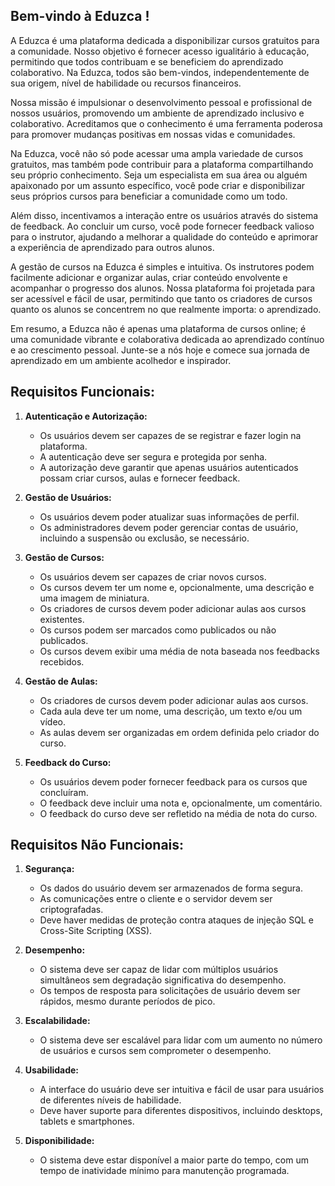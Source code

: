 ## Bem-vindo à Eduzca !

A Eduzca é uma plataforma dedicada a disponibilizar cursos gratuitos para a comunidade. Nosso objetivo é fornecer acesso igualitário à educação, permitindo que todos contribuam e se beneficiem do aprendizado colaborativo. Na Eduzca, todos são bem-vindos, independentemente de sua origem, nível de habilidade ou recursos financeiros.

Nossa missão é impulsionar o desenvolvimento pessoal e profissional de nossos usuários, promovendo um ambiente de aprendizado inclusivo e colaborativo. Acreditamos que o conhecimento é uma ferramenta poderosa para promover mudanças positivas em nossas vidas e comunidades.

Na Eduzca, você não só pode acessar uma ampla variedade de cursos gratuitos, mas também pode contribuir para a plataforma compartilhando seu próprio conhecimento. Seja um especialista em sua área ou alguém apaixonado por um assunto específico, você pode criar e disponibilizar seus próprios cursos para beneficiar a comunidade como um todo.

Além disso, incentivamos a interação entre os usuários através do sistema de feedback. Ao concluir um curso, você pode fornecer feedback valioso para o instrutor, ajudando a melhorar a qualidade do conteúdo e aprimorar a experiência de aprendizado para outros alunos.

A gestão de cursos na Eduzca é simples e intuitiva. Os instrutores podem facilmente adicionar e organizar aulas, criar conteúdo envolvente e acompanhar o progresso dos alunos. Nossa plataforma foi projetada para ser acessível e fácil de usar, permitindo que tanto os criadores de cursos quanto os alunos se concentrem no que realmente importa: o aprendizado.

Em resumo, a Eduzca não é apenas uma plataforma de cursos online; é uma comunidade vibrante e colaborativa dedicada ao aprendizado contínuo e ao crescimento pessoal. Junte-se a nós hoje e comece sua jornada de aprendizado em um ambiente acolhedor e inspirador.


## Requisitos Funcionais:

1. **Autenticação e Autorização:**
   - Os usuários devem ser capazes de se registrar e fazer login na plataforma.
   - A autenticação deve ser segura e protegida por senha.
   - A autorização deve garantir que apenas usuários autenticados possam criar cursos, aulas e fornecer feedback.

2. **Gestão de Usuários:**
   - Os usuários devem poder atualizar suas informações de perfil.
   - Os administradores devem poder gerenciar contas de usuário, incluindo a suspensão ou exclusão, se necessário.

3. **Gestão de Cursos:**
   - Os usuários devem ser capazes de criar novos cursos.
   - Os cursos devem ter um nome e, opcionalmente, uma descrição e uma imagem de miniatura.
   - Os criadores de cursos devem poder adicionar aulas aos cursos existentes.
   - Os cursos podem ser marcados como publicados ou não publicados.
   - Os cursos devem exibir uma média de nota baseada nos feedbacks recebidos.

4. **Gestão de Aulas:**
   - Os criadores de cursos devem poder adicionar aulas aos cursos.
   - Cada aula deve ter um nome, uma descrição, um texto e/ou um vídeo.
   - As aulas devem ser organizadas em ordem definida pelo criador do curso.

5. **Feedback do Curso:**
   - Os usuários devem poder fornecer feedback para os cursos que concluíram.
   - O feedback deve incluir uma nota e, opcionalmente, um comentário.
   - O feedback do curso deve ser refletido na média de nota do curso.

## Requisitos Não Funcionais:

1. **Segurança:**
   - Os dados do usuário devem ser armazenados de forma segura.
   - As comunicações entre o cliente e o servidor devem ser criptografadas.
   - Deve haver medidas de proteção contra ataques de injeção SQL e Cross-Site Scripting (XSS).

2. **Desempenho:**
   - O sistema deve ser capaz de lidar com múltiplos usuários simultâneos sem degradação significativa do desempenho.
   - Os tempos de resposta para solicitações de usuário devem ser rápidos, mesmo durante períodos de pico.

3. **Escalabilidade:**
   - O sistema deve ser escalável para lidar com um aumento no número de usuários e cursos sem comprometer o desempenho.

4. **Usabilidade:**
   - A interface do usuário deve ser intuitiva e fácil de usar para usuários de diferentes níveis de habilidade.
   - Deve haver suporte para diferentes dispositivos, incluindo desktops, tablets e smartphones.

5. **Disponibilidade:**
   - O sistema deve estar disponível a maior parte do tempo, com um tempo de inatividade mínimo para manutenção programada.
